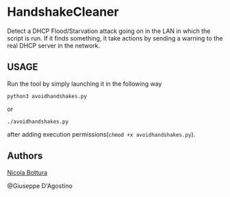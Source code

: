 # HandshakeCleaner
Detect a DHCP Flood/Starvation attack going on in the LAN in which the script is run.
If it finds something, it take actions by sending a warning to the real DHCP server in the network.

## USAGE
Run the tool by simply launching it in the following way
```
python3 avoidhandshakes.py
```
or
```
./avoidhandshakes.py
```
after adding execution permissions(```chmod +x avoidhandshakes.py```).

## Authors 
[Nicola Bottura](https://github.com/NicolaBottura)

@Giuseppe D'Agostino
